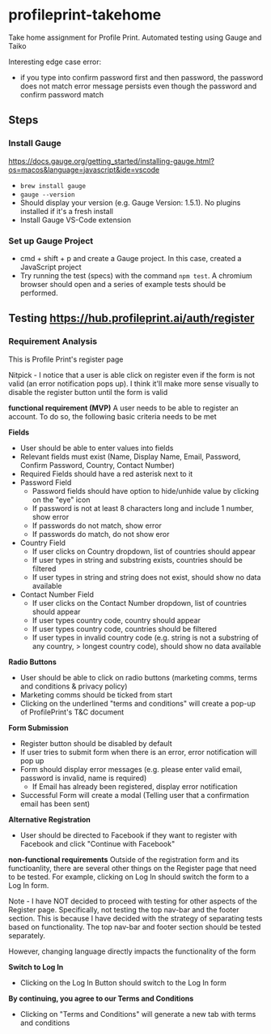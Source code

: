 # profileprint-takehome

Take home assignment for Profile Print. Automated testing using Gauge and Taiko

Interesting edge case error:

- if you type into confirm password first and then password, the password does not match error message persists even though the password and confirm password match

## Steps

### Install Gauge

https://docs.gauge.org/getting_started/installing-gauge.html?os=macos&language=javascript&ide=vscode

- `brew install gauge`
- `gauge --version`
- Should display your version (e.g. Gauge Version: 1.5.1). No plugins installed if it's a fresh install
- Install Gauge VS-Code extension

### Set up Gauge Project

- cmd + shift + p and create a Gauge project. In this case, created a JavaScript project
- Try running the test (specs) with the command `npm test`. A chromium browser should open and a series of example tests should be performed.

## Testing https://hub.profileprint.ai/auth/register

### Requirement Analysis

This is Profile Print's register page

Nitpick - I notice that a user is able click on register even if the form is not valid (an error notification pops up). I think it'll make more sense visually to disable the register button until the form is valid

**functional requirement (MVP)**
A user needs to be able to register an account. To do so, the following basic criteria needs to be met

**Fields**

- User should be able to enter values into fields
- Relevant fields must exist (Name, Display Name, Email, Password, Confirm Password, Country, Contact Number)
- Required Fields should have a red asterisk next to it
- Password Field
  - Password fields should have option to hide/unhide value by clicking on the "eye" icon
  - If password is not at least 8 characters long and include 1 number, show error
  - If passwords do not match, show error
  - If passwords do match, do not show eror
- Country Field
  - If user clicks on Country dropdown, list of countries should appear
  - If user types in string and substring exists, countries should be filtered
  - If user types in string and string does not exist, should show no data available
- Contact Number Field
  - If user clicks on the Contact Number dropdown, list of countries should appear
  - If user types country code, country should appear
  - If user types country code, countries should be filtered
  - If user types in invalid country code (e.g. string is not a substring of any country, > longest country code), should show no data available

**Radio Buttons**

- User should be able to click on radio buttons (marketing comms, terms and conditions & privacy policy)
- Marketing comms should be ticked from start
- Clicking on the underlined "terms and conditions" will create a pop-up of ProfilePrint's T&C document

**Form Submission**

- Register button should be disabled by default
- If user tries to submit form when there is an error, error notification will pop up
- Form should display error messages (e.g. please enter valid email, password is invalid, name is required)
  - If Email has already been registered, display error notification
- Successful Form will create a modal (Telling user that a confirmation email has been sent)

**Alternative Registration**

- User should be directed to Facebook if they want to register with Facebook and click "Continue with Facebook"

**non-functional requirements**
Outside of the registration form and its functioanlity, there are several other things on the Register page that need to be tested. For example, clicking on Log In should switch the form to a Log In form.

Note - I have NOT decided to proceed with testing for other aspects of the Register page. Specifically, not testing the top nav-bar and the footer section. This is because I have decided with the strategy of separating tests based on functionality. The top nav-bar and footer section should be tested separately.

However, changing language directly impacts the functionality of the form

**Switch to Log In**

- Clicking on the Log In Button should switch to the Log In form

**By continuing, you agree to our Terms and Conditions**

- Clicking on "Terms and Conditions" will generate a new tab with terms and conditions
